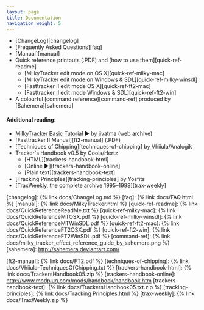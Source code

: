 ```yaml
---
layout: page
title: Documentation
navigation_weight: 5
---
```


   * [ChangeLog][changelog]
   * [Frequently Asked Questions][faq]
   * [Manual][manual]
   * Quick reference printouts (.PDF) and [how to use them][quick-ref-readme]
       * [MilkyTracker edit mode on OS X][quick-ref-milky-mac]
       * [MilkyTracker edit mode on Windows &amp; SDL][quick-ref-milky-winsdl]
       * [Fasttracker II edit mode OS X][quick-ref-ft2-mac]
       * [Fasttracker II edit mode Windows &amp; SDL][quick-ref-ft2-win]
   * A colourful [command reference][command-ref] produced by [Sahemera][sahemera]

#### Additional reading:
  * [MilkyTracker Basic Tutorial &#9658;][basic-tutorial] by jivatma (web archive)
  * [Fasttracker II Manual][ft2-manual] (.PDF)
  * [Techniques of Chipping][techniques-of-chipping] by Vhiiula/Analogik
  * Tracker's Handbook v0.5 by Cools/Hertz
      * [HTML][trackers-handbook-html]
      * [Online &#9658;][trackers-handbook-online]
      * [Plain text][trackers-handbook-text]
  * [Tracking Principles][tracking-principles] by Yosfits
  * [TraxWeekly, the complete archive 1995&ndash;1998][trax-weekly]

[changelog]: {% link docs/ChangeLog.md %}
[faq]: {% link docs/FAQ.html %}
[manual]: {% link docs/MilkyTracker.html %}
[quick-ref-readme]: {% link docs/QuickReferenceReadMe.txt %}
[quick-ref-milky-mac]: {% link docs/QuickReferenceMTOSX.pdf %}
[quick-ref-milky-winsdl]: {% link docs/QuickReferenceMTWinSDL.pdf %}
[quick-ref-ft2-mac]: {% link docs/QuickReferenceFT2OSX.pdf %}
[quick-ref-ft2-win]: {% link docs/QuickReferenceFT2WinSDL.pdf %}
[command-ref]: {% link docs/milky_tracker_effect_reference_guide_by_sahemera.png %}
[sahemera]: http://sahemera.deviantart.com/

[basic-tutorial]: https://web.archive.org/web/20160102043513/http://www.seele07.de/milkytutorial/data/milkytutorial.zip
[ft2-manual]: {% link docs/FT2.pdf %}
[techniques-of-chipping]: {% link docs/Vhiiula-TechniquesOfChipping.txt %}
[trackers-handbook-html]: {% link docs/TrackersHandbook05.zip %}
[trackers-handbook-online]: http://www.modplug.com/mods/handbook/handbook.htm
[trackers-handbook-text]: {% link docs/TrackersHandbook05.txt.zip %}
[tracking-principles]: {% link docs/Tracking Principles.html %}
[trax-weekly]: {% link docs/TraxWeekly.zip %}
